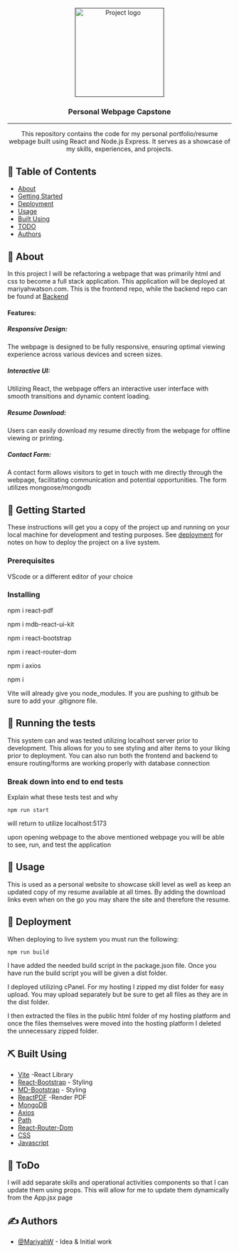 <p align="center">
  <a href="" rel="noopener">
 <img width=200px height=200px src="https://i.imgur.com/CIniDlA.jpg" alt="Project logo"></a>
</p>

<h3 align="center">Personal Webpage Capstone</h3>

<div align="center">

</div>

---

<p align="center"> This repository contains the code for my personal portfolio/resume webpage built using React and Node.js Express. It serves as a showcase of my skills, experiences, and projects.
    <br> 
</p>

## 📝 Table of Contents

- [About](#about)
- [Getting Started](#getting_started)
- [Deployment](#deployment)
- [Usage](#usage)
- [Built Using](#built_using)
- [TODO](#todo)
- [Authors](#authors)

## 🧐 About <a name = "about"></a>

In this project I will be refactoring a webpage that was primarily html and css to become a full stack application. This application will be deployed at mariyahwatson.com. This is the frontend repo, while the backend repo can be found at [Backend](https://github.com/MariyahW/CapStoneBackend)

#### Features:

##### Responsive Design:

The webpage is designed to be fully responsive, ensuring optimal viewing experience across various devices and screen sizes.

##### Interactive UI:

Utilizing React, the webpage offers an interactive user interface with smooth transitions and dynamic content loading.

##### Resume Download:

Users can easily download my resume directly from the webpage for offline viewing or printing.

##### Contact Form:

A contact form allows visitors to get in touch with me directly through the webpage, facilitating communication and potential opportunities. The form utilizes mongoose/mongodb

## 🏁 Getting Started <a name = "getting_started"></a>

These instructions will get you a copy of the project up and running on your local machine for development and testing purposes. See [deployment](#deployment) for notes on how to deploy the project on a live system.

### Prerequisites

VScode or a different editor of your choice

### Installing

npm i react-pdf

npm i mdb-react-ui-kit

npm i react-bootstrap

npm i react-router-dom

npm i axios

npm i

Vite will already give you node_modules. If you are pushing to github be sure to add your .gitignore file.

## 🔧 Running the tests <a name = "tests"></a>

This system can and was tested utilizing localhost server prior to development. This allows for you to see styling and alter
items to your liking prior to deployment. You can also run both the frontend and backend to ensure routing/forms are working
properly with database connection

### Break down into end to end tests

Explain what these tests test and why

```
npm run start
```

will return to utilize localhost:5173

upon opening webpage to the above mentioned webpage you will be able to see, run, and test the application

## 🎈 Usage <a name="usage"></a>

This is used as a personal website to showcase skill level as well as keep an updated copy of my resume available at all times.
By adding the download links even when on the go you may share the site and therefore the resume.

## 🚀 Deployment <a name = "deployment"></a>

When deploying to live system you must run the following:

```
npm run build
```

I have added the needed build script in the package.json file. Once you have run the build script you will be given a dist
folder.

I deployed utilizing cPanel. For my hosting I zipped my dist folder for easy upload. You may upload separately but be sure to get all files as they are in the dist folder.

I then extracted the files in the public html folder of my hosting platform and once the files themselves were moved into the
hosting platform I deleted the unnecessary zipped folder.

## ⛏️ Built Using <a name = "built_using"></a>

- [Vite](https://vitejs.dev/) -React Library
- [React-Bootstrap](https://react-bootstrap.netlify.app/) - Styling
- [MD-Bootstrap](https://mdbootstrap.com/) - Styling
- [ReactPDF](https://www.npmjs.com/package/react-pdf) -Render PDF
- [MongoDB](https://www.mongodb.com/)
- [Axios](https://axios-http.com/docs/intro)
- [Path](https://nodejs.org/api/path.html)
- [React-Router-Dom](https://www.npmjs.com/package/react-router-dom)
- [CSS](https://developer.mozilla.org/en-US/docs/Web/CSS)
- [Javascript](https://www.javascript.com/)

## 🤞 ToDo <a name = "todo"></a>

I will add separate skills and operational activities components so that I can update them using props.
This will allow for me to update them dynamically from the App.jsx page

## ✍️ Authors <a name = "authors"></a>

- [@MariyahW](https://github.com/MariyahW) - Idea & Initial work
